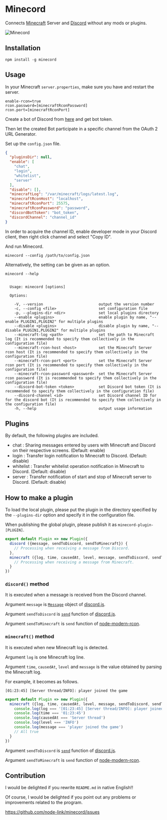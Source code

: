 # Minecord

Connects [Minecraft](https://minecraft.net) Server and [Discord](https://discordapp.com/) without any mods or plugins.

![Minecord](https://raw.githubusercontent.com/wiki/node-link/minecord/images/minecord.gif)

## Installation

```
npm install -g minecord
```

## Usage

In your Minecraft `server.properties`, make sure you have and restart the server.

```
enable-rcon=true
rcon.password=[minecraftRconPassword]
rcon.port=[minecraftRconPort]
```

Create a bot of Discord from [here](https://discordapp.com/developers/applications/me) and get bot token.

Then let the created Bot participate in a specific channel from the OAuth 2 URL Generator.

Set up the `config.json` file.

```json
{
  "pluginsDir": null,
  "enable": [
    "chat",
    "login",
    "whitelist",
    "server"
  ],
  "disable": [],
  "minecraftLog": "/var/minecraft/logs/latest.log",
  "minecraftRconHost": "localhost",
  "minecraftRconPort": 25575,
  "minecraftRconPassword": "password",
  "discordBotToken": "bot_token",
  "discordChannel": "channel_id"
}
```

In order to acquire the channel ID, enable developer mode in your Discord client, then right click channel and select "Copy ID".

And run Minecord.

```
minecord --config /path/to/config.json
```

Alternatively, the setting can be given as an option.

```
minecord --help


  Usage: minecord [options]

  Options:

    -V, --version                         output the version number
    -c, --config <file>                   set configuration file
    -p, --plugins-dir <dir>               set local plugins directory
    --enable <plugins>                    enable plugin by name, "--enable PLUGIN1,PLUGIN2" for multiple plugins
    --disable <plugins>                   disable plugin by name, "--disable PLUGIN1,PLUGIN2" for multiple plugins
    --minecraft-log <path>                set the path to Minecraft log (It is recommended to specify them collectively in the configuration file)
    --minecraft-rcon-host <host>          set the Minecraft Server rcon host (It is recommended to specify them collectively in the configuration file)
    --minecraft-rcon-port <port>          set the Minecraft Server rcon port (It is recommended to specify them collectively in the configuration file)
    --minecraft-rcon-password <password>  set the Minecraft Server rcon password (It is recommended to specify them collectively in the configuration file)
    --discord-bot-token <token>           set Discord bot token (It is recommended to specify them collectively in the configuration file)
    --discord-channel <id>                set Discord channel ID for for the discord bot (It is recommended to specify them collectively in the configuration file)
    -h, --help                            output usage information
```

## Plugins

By default, the following plugins are included.

* chat : Sharing messages entered by users with Minecraft and Discord on their respective screens. (Default: enable)
* login : Transfer login notification to Minecraft to Discord. (Default: disable)
* whitelist : Transfer whitelist operation notification in Minecraft to Discord. (Default: disable)
* server : Transfer notification of start and stop of Minecraft server to Discord. (Default: disable)

## How to make a plugin

To load the local plugin, please put the plugin in the directory specified by the `--plugins-dir` option and specify it in the configuration file.

When publishing the global plugin, please publish it as `minecord-plugin-[PLUGIN]`.

```js
export default Plugin => new Plugin({
  discord ({message, sendToDiscord, sendToMinecraft}) {
    // Processing when receiving a message from Discord.
  },
  minecraft ({log, time, causedAt, level, message, sendToDiscord, sendToMinecraft}) {
    // Processing when receiving a message from Minecraft.
  }
})
```

### `discord()` method

It is executed when a message is received from the Discord channel.

Argument `message` is [`Message`](https://discord.js.org/#/docs/main/stable/class/Message) object of [discord.js](https://discord.js.org).

Argument `sendToDiscord` is [`send`](https://discord.js.org/#/docs/main/stable/class/TextChannel?scrollTo=send) function of [discord.js](https://discord.js.org).

Argument `sendToMinecraft` is `send` function of [node-modern-rcon](https://github.com/levrik/node-modern-rcon).

### `minecraft()` method

It is executed when new Minecraft log is detected.

Argument `log` is one Minecraft log line.

Argument `time`, `causedAt`, `level` and `message` is the value obtained by parsing the Minecraft log.

For example, it becomes as follows.

```
[01:23:45] [Server thread/INFO]: player joined the game
```

```js
export default Plugin => new Plugin({
  minecraft ({log, time, causedAt, level, message, sendToDiscord, sendToMinecraft}) {
    console.log(log === '[01:23:45] [Server thread/INFO]: player joined the game')
    console.log(time === '01:23:45')
    console.log(causedAt === 'Server thread')
    console.log(level === 'INFO')
    console.log(message === 'player joined the game')
    // All true
  }
})
```

Argument `sendToDiscord` is [`send`](https://discord.js.org/#/docs/main/stable/class/TextChannel?scrollTo=send) function of [discord.js](https://discord.js.org).

Argument `sendToMinecraft` is `send` function of [node-modern-rcon](https://github.com/levrik/node-modern-rcon).

## Contribution

I would be delighted if you rewrite `README.md` in native English!!

Of course, I would be delighted if you point out any problems or improvements related to the program.

https://github.com/node-link/minecord/issues
